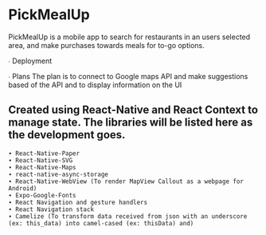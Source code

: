 # PickMealUp

PickMealUp is a mobile app to search for restaurants in an users selected area, and make purchases towards meals for to-go options.

∙ Deployment

∙ Plans
The plan is to connect to Google maps API and make suggestions based of the API and to display information on the UI

## Created using React-Native and React Context to manage state. The libraries will be listed here as the development goes.

    ∙ React-Native-Paper
    ∙ React-Native-SVG
    ∙ React-Native-Maps
    ∙ react-native-async-storage
    ∙ React-Native-WebView (To render MapView Callout as a webpage for Android)
    ∙ Expo-Google-Fonts
    ∙ React Navigation and gesture handlers
    ∙ React Navigation stack
    ∙ Camelize (To transform data received from json with an underscore (ex: this_data) into camel-cased (ex: thisData) and)
